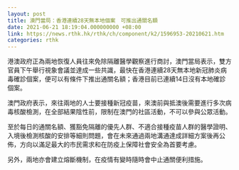 ```yaml
---
layout: post
title: 澳門當局：香港連續28天無本地個案　可推出通關名額
date: 2021-06-21 18:19:04.000000000 +08:00
link: https://news.rthk.hk/rthk/ch/component/k2/1596953-20210621.htm
categories: rthk
---
```


港澳政府正為兩地恢復人員往來免除隔離醫學觀察進行商討，澳門當局表示，雙方官員下午舉行視象會議並達成一些共識，最快在香港連續28天無本地新冠肺炎病毒確診個案，便可以有條件下推出通關名額；香港目前已連續14日沒有本地確診個案。

澳門政府表示，來往兩地的人士要接種新冠疫苗，來澳前與抵澳後需要進行多次病毒核酸檢測，在全部結果陰性前，限制在澳門的社區活動，不可以參與公眾活動。

至於每日的通關名額、獲豁免隔離的優先人群、不適合接種疫苗人群的醫學證明、入境後檢測核酸的安排等細則問題，會在未來通過兩地溝通達成詳細方案後再公佈，方向以滿足最大的市民需求和在防疫上保障社會安全為首要考慮。

另外，兩地亦會建立熔斷機制，在疫情有變時隨時會中止通關便利措施。
